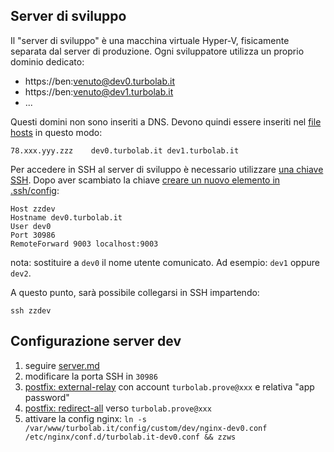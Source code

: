 ## Server di sviluppo

Il "server di sviluppo" è una macchina virtuale Hyper-V, fisicamente separata dal server di produzione. Ogni sviluppatore utilizza un proprio dominio dedicato:

- https://ben:venuto@dev0.turbolab.it
- https://ben:venuto@dev1.turbolab.it
- ...

Questi domini non sono inseriti a DNS. Devono quindi essere inseriti nel [file hosts](https://turbolab.it/1131) in questo modo:

````
78.xxx.yyy.zzz    dev0.turbolab.it dev1.turbolab.it
````

Per accedere in SSH al server di sviluppo è necessario utilizzare [una chiave SSH](https://turbolab.it/3144). Dopo aver scambiato la chiave [creare un nuovo elemento in .ssh/config](https://turbolab.it/3145):

````
Host zzdev
Hostname dev0.turbolab.it
User dev0
Port 30986
RemoteForward 9003 localhost:9003
````

nota: sostituire a `dev0` il nome utente comunicato. Ad esempio: `dev1` oppure `dev2`.

A questo punto, sarà possibile collegarsi in SSH impartendo:

`ssh zzdev`


## Configurazione server dev

1. seguire [server.md](https://github.com/TurboLabIt/TurboLab.it/blob/main/docs/server.md)
2. modificare la porta SSH in `30986`
3. [postfix: external-relay](https://github.com/TurboLabIt/webstackup/blob/master/config/postfix/external-relay-template.md) con account `turbolab.prove@xxx` e relativa "app password"
4. [postfix: redirect-all](https://github.com/TurboLabIt/webstackup/blob/master/config/postfix/redirect-all-template.md) verso `turbolab.prove@xxx`
5. attivare la config nginx: `ln -s /var/www/turbolab.it/config/custom/dev/nginx-dev0.conf /etc/nginx/conf.d/turbolab.it-dev0.conf && zzws`
